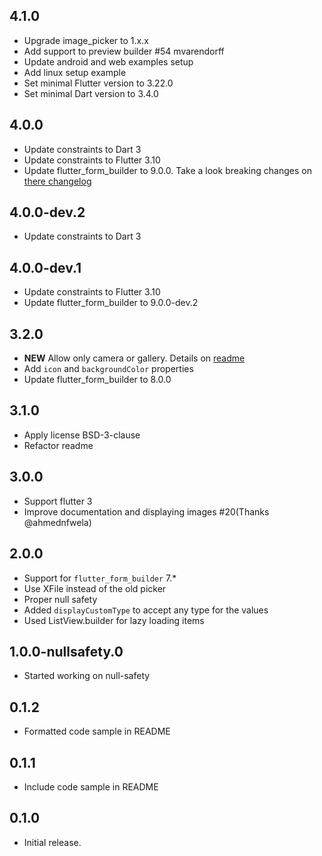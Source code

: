 ## 4.1.0

* Upgrade image_picker to 1.x.x
* Add support to preview builder #54 mvarendorff
* Update android and web examples setup
* Add linux setup example
* Set minimal Flutter version to 3.22.0
* Set minimal Dart version to 3.4.0

## 4.0.0

* Update constraints to Dart 3
* Update constraints to Flutter 3.10
* Update flutter_form_builder to 9.0.0. Take a look breaking changes on [there changelog](https://pub.dev/packages/flutter_form_builder/changelog#900)

## 4.0.0-dev.2

* Update constraints to Dart 3

## 4.0.0-dev.1

* Update constraints to Flutter 3.10
* Update flutter_form_builder to 9.0.0-dev.2

## 3.2.0

* **NEW** Allow only camera or gallery. Details on [readme](https://github.com/flutter-form-builder-ecosystem/form_builder_image_picker#only-specific-pickers)
* Add `icon` and `backgroundColor` properties
* Update flutter_form_builder to 8.0.0

## 3.1.0

* Apply license BSD-3-clause
* Refactor readme

## 3.0.0

* Support flutter 3
* Improve documentation and displaying images #20(Thanks @ahmednfwela)

## 2.0.0

* Support for `flutter_form_builder` 7.*
* Use XFile instead of the old picker
* Proper null safety
* Added `displayCustomType` to accept any type for the values
* Used ListView.builder for lazy loading items

## 1.0.0-nullsafety.0

* Started working on null-safety

## 0.1.2

* Formatted code sample in README

## 0.1.1

* Include code sample in README

## 0.1.0

* Initial release.

